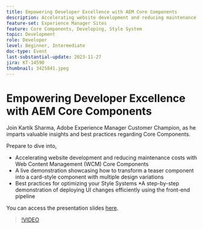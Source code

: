 ```yaml
---
title: Empowering Developer Excellence with AEM Core Components
description: Accelerating website development and reducing maintenance costs with Web Content Management (WCM) Core Components. A live demonstration showcasing how to transform a teaser component into a card-style component with multiple design variations. Best practices for optimizing your Style Systems. A step-by-step demonstration of deploying UI changes efficiently using the front-end pipeline.
feature-set: Experience Manager Sites
feature: Core Components, Developing, Style System
topic: Development
role: Developer
level: Beginner, Intermediate
doc-type: Event
last-substantial-update: 2023-11-27
jira: KT-14590
thumbnail: 3425841.jpeg
---
```


# Empowering Developer Excellence with AEM Core Components

Join Kartik Sharma, Adobe Experience Manager Customer Champion, as he imparts valuable insights and best practices regarding Core Components.

Prepare to dive into,

* Accelerating website development and reducing maintenance costs with Web Content Management (WCM) Core Components
* A live demonstration showcasing how to transform a teaser component into a card-style component with multiple design variations
* Best practices for optimizing your Style Systems
*A step-by-step demonstration of deploying UI changes efficiently using the front-end pipeline

You can access the presentation slides [here](/help/learn-from-your-peers/assets/experience-manager/sept2023/aem-core-components.pdf).

>[!VIDEO](https://video.tv.adobe.com/v/3425841/?learn=on)
